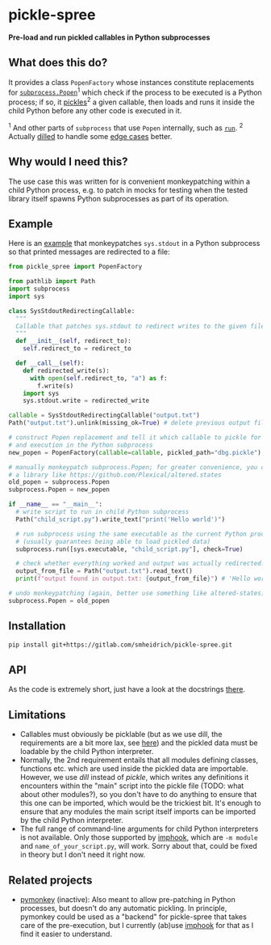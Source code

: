# pickle-spree

**Pre-load and run pickled callables in Python subprocesses**


## What does this do?

It provides a class `PopenFactory` whose instances constitute replacements for
[`subprocess.Popen`][popen]<sup>1</sup> which check if the process to be
executed is a Python process; if so, it [pickles][pickle]<sup>2</sup> a given
callable, then loads and runs it inside the child Python before any other code
is executed in it.

<sup>1</sup> And other parts of `subprocess` that use `Popen` internally, such
as [`run`][run].
<sup>2</sup> Actually [dilled][dill] to handle some [edge cases][GH1] better.


## Why would I need this?

The use case this was written for is convenient monkeypatching within a child
Python process, e.g. to patch in mocks for testing when the tested library
itself spawns Python subprocesses as part of its operation.


## Example

Here is an [example][example_py] that monkeypatches `sys.stdout` in a Python
subprocess so that printed messages are redirected to a file:

```python
from pickle_spree import PopenFactory

from pathlib import Path
import subprocess
import sys

class SysStdoutRedirectingCallable:
  """
  Callable that patches sys.stdout to redirect writes to the given file
  """
  def __init__(self, redirect_to):
    self.redirect_to = redirect_to

  def __call__(self):
    def redirected_write(s):
      with open(self.redirect_to, "a") as f:
        f.write(s)
    import sys
    sys.stdout.write = redirected_write

callable = SysStdoutRedirectingCallable("output.txt")
Path("output.txt").unlink(missing_ok=True) # delete previous output file

# construct Popen replacement and tell it which callable to pickle for loading
# and execution in the Python subprocess
new_popen = PopenFactory(callable=callable, pickled_path="dbg.pickle")

# manually monkeypatch subprocess.Popen; for greater convenience, you could use
# a library like https://github.com/Plexical/altered.states
old_popen = subprocess.Popen
subprocess.Popen = new_popen

if __name__ == "__main__":
  # write script to run in child Python subprocess
  Path("child_script.py").write_text("print('Hello world')")

  # run subprocess using the same executable as the current Python process
  # (usually guarantees being able to load pickled data)
  subprocess.run([sys.executable, "child_script.py"], check=True)

  # check whether everything worked and output was actually redirected:
  output_from_file = Path("output.txt").read_text()
  print(f"output found in output.txt: {output_from_file}") # 'Hello world'

# undo monkeypatching (again, better use something like altered-states)
subprocess.Popen = old_popen
```


## Installation

```bash
pip install git+https://gitlab.com/smheidrich/pickle-spree.git
```


## API

As the code is extremely short, just have a look at the docstrings
[there][init_py].


## Limitations

- Callables must obviously be picklable (but as we use dill, the requirements
  are a bit more lax, see [here][dill_features]) and the pickled data must be
  loadable by the child Python interpreter.
- Normally, the 2nd requirement entails that all modules defining classes,
  functions etc. which are used inside the pickled data are importable.
  However, we use *dill* instead of *pickle*, which writes any definitions it
  encounters within the "main" script into the pickle file (TODO: what about
  other modules?), so you don't have to do anything to ensure that this one can
  be imported, which would be the trickiest bit. It's enough to ensure that any
  modules the main script itself imports can be imported by the child Python
  interpreter.
- The full range of command-line arguments for child Python interpreters is not
  available. Only those supported by [imphook], which are `-m module` and
  `name_of_your_script.py`, will work. Sorry about that, could be fixed in
  theory but I don't need it right now.


## Related projects

- [pymonkey] (inactive): Also meant to allow pre-patching in Python processes,
  but doesn't do any automatic pickling. In principle, pymonkey could be used
  as a "backend" for pickle-spree that takes care of the pre-execution, but I
  currently (ab)use [imphook] for that as I find it easier to understand.


[popen]: https://docs.python.org/3/library/subprocess.html#subprocess.Popen
[run]: https://docs.python.org/3/library/subprocess.html#subprocess.run
[pickle]: https://docs.python.org/3/library/pickle.html
[dill]: https://dill.readthedocs.io/en/latest/
[GH1]: https://gitlab.com/smheidrich/pickle-spree/-/issues/1
[example_py]: https://gitlab.com/smheidrich/pickle-spree/-/blob/main/pickle_spree/__example__.py
[init_py]: https://gitlab.com/smheidrich/pickle-spree/-/blob/main/pickle_spree/__init__.py
[dill_features]: https://dill.readthedocs.io/en/latest/#major-features
[imphook]: https://github.com/pfalcon/python-imphook
[pymonkey]: https://github.com/asottile-archive/pymonkey
